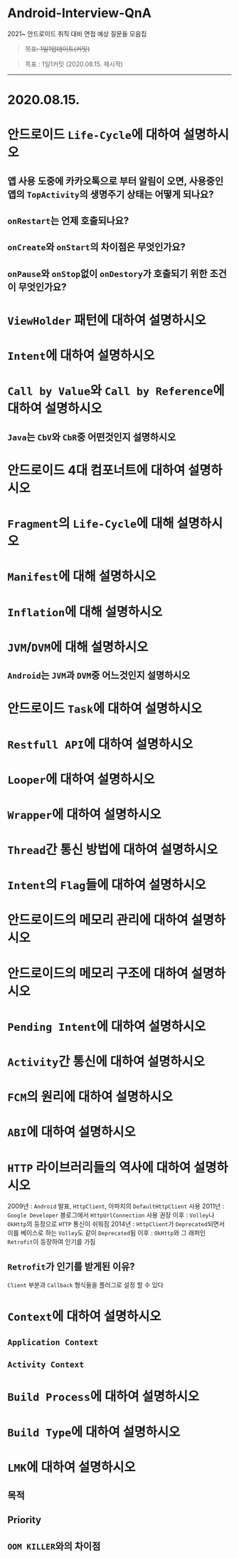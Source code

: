 # Android-Interview-QnA
2021~ 안드로이드 취직 대비 면접 예상 질문들 모음집

> ~~목표: 1일1업데이트(커밋)~~

> 목표 : 1일1커밋 (2020.08.15. 재시작)

-----

# 2020.08.15.
# 안드로이드 `Life-Cycle`에 대하여 설명하시오

## 앱 사용 도중에 카카오톡으로 부터 알림이 오면, 사용중인 앱의 `TopActivity`의 생명주기 상태는 어떻게 되나요?

## `onRestart`는 언제 호출되나요?

## `onCreate`와 `onStart`의 차이점은 무엇인가요?

## `onPause`와 `onStop`없이 `onDestory`가 호출되기 위한 조건이 무엇인가요?

# `ViewHolder` 패턴에 대하여 설명하시오

# `Intent`에 대하여 설명하시오

# `Call by Value`와 `Call by Reference`에 대하여 설명하시오

## `Java`는 `CbV`와 `CbR`중 어떤것인지 설명하시오

# 안드로이드 4대 컴포너트에 대하여 설명하시오

# `Fragment`의 `Life-Cycle`에 대해 설명하시오

# `Manifest`에 대해 설명하시오

# `Inflation`에 대해 설명하시오

# `JVM`/`DVM`에 대해 설명하시오

## `Android`는 `JVM`과 `DVM`중 어느것인지 설명하시오

# 안드로이드 `Task`에 대하여 설명하시오

# `Restfull API`에 대하여 설명하시오

# `Looper`에 대하여 설명하시오

# `Wrapper`에 대하여 설명하시오

# `Thread`간 통신 방법에 대하여 설명하시오

# `Intent`의 `Flag`들에 대하여 설명하시오

# 안드로이드의 메모리 관리에 대하여 설명하시오

# 안드로이드의 메모리 구조에 대하여 설명하시오

# `Pending Intent`에 대하여 설명하시오

# `Activity`간 통신에 대하여 설명하시오

# `FCM`의 원리에 대하여 설명하시오

# `ABI`에 대하여 설명하시오

# `HTTP` 라이브러리들의 역사에 대하여 설명하시오
2009년 : `Android` 발표, `HttpClient`, 아파치의 `DefaultHttpClient` 사용
2011년 : `Google Developer` 블로그에서 `HttpUrlConnection` 사용 권장
이후 : `Volley`나 `OkHttp`의 등장으로 `HTTP` 통신이 쉬워짐
2014년 : `HttpClient`가 `Deprecated`되면서 이를 베이스로 하는 `Volley`도 같이 `Deprecated`됨
이후 : `OkHttp`와 그 래퍼인 `Retrofit`이 등장하여 인기를 가짐

## `Retrofit`가 인기를 받게된 이유?
`Client` 부분과 `Callback` 형식들을 플러그로 설정 할 수 있다

# `Context`에 대하여 설명하시오

## `Application Context`

## `Activity Context`

# `Build Process`에 대하여 설명하시오

# `Build Type`에 대하여 설명하시오

# `LMK`에 대하여 설명하시오

## 목적

## Priority

## `OOM KILLER`와의 차이점
